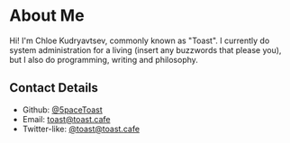 # About Me
<div id="preamble">
    Hi!
    I'm Chloe Kudryavtsev, commonly known as "Toast".
    I currently do system administration for a living (insert any buzzwords that please you), but I also do programming, writing and philosophy.
</div>

## Contact Details
- Github: [@5paceToast](https://github.com/5paceToast)
- Email: [toast@toast.cafe](mailto:toast@toast.cafe)
- Twitter-like: [@toast@toast.cafe](https://toast.cafe/users/toast)
